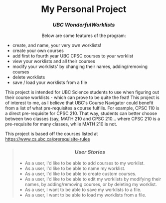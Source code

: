 
<h1 style="text-align:center">My Personal Project</h1>

<h3 style="text-align:center"> <em>UBC WonderfulWorklists</em></h3>

<center>Below are some features of the program:</center>

- create, and name, your very own worklists!
- create your own courses
- add first to fourth year UBC CPSC courses to your worklist
- view your worklists and all their courses
- modify your worklists' by changing their names, adding/removing courses
- delete worklists
- save / load your worklists from a file
 
 <p>This project is intended for UBC Science students to use when figuring out their
 course worklists - which can prove to be quite the feat! This project is of interest to me,
 as I believe that UBC's Course Navigator could benefit from a list of what pre-requisites a course fulfills.
 For example, CPSC 110 is a direct pre-requisite for CPSC 210. That way, students can better choose between
 two classes (say, MATH 210 and CPSC 210... where CPSC 210 is a pre-requisite for many classes,
 while MATH 210 is not.

This project is based off the courses listed at https://www.cs.ubc.ca/prerequisite-rules </p>

> <h3 style="text-align:center"> <em>User Stories</em></h3>
>
> - As a user, I'd like to be able to add courses to my worklist.
> - As a user, I'd like to be able to name my worklist.
> - As a user, I'd like to be able to create custom courses.
> - As a user, I'd like to be able to edit my worklists by modifying their names, by adding/removing courses, 
> or by deleting my worklist.
> - As a user, I want to be able to save my worklists to a file.
> - As a user, I want to be able to load my worklists from a file.